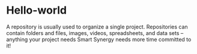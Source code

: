 # Hello-world
A repository is usually used to organize a single project. Repositories can contain folders and files, images, videos, spreadsheets, and data sets – anything your project needs
Smart Synergy needs more time committed to it!
